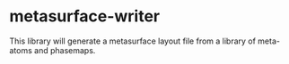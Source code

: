 # metasurface-writer
 This library will generate a metasurface layout file from a library of meta-atoms and phasemaps.

